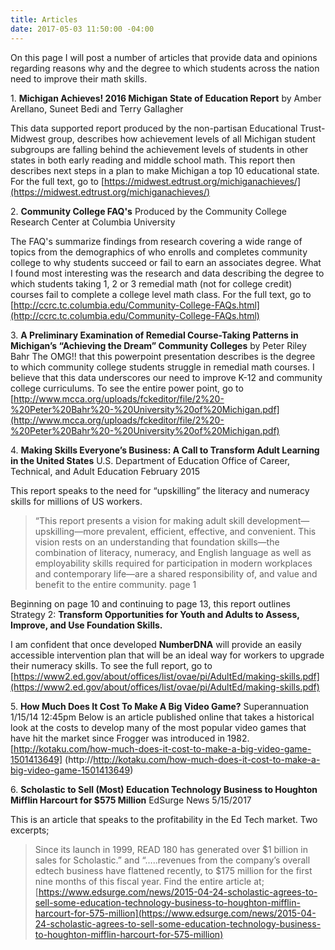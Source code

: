 ```yaml
---
title: Articles
date: 2017-05-03 11:50:00 -04:00
---
```


On this page I will post a number of articles that provide data and opinions regarding reasons why and the degree to which students across the nation need to improve their math skills.

1\. **Michigan Achieves! 2016 Michigan State of Education Report** by Amber Arellano, Suneet Bedi and Terry Gallagher

This data supported report produced by the non-partisan
Educational Trust-Midwest group, describes how achievement levels of all Michigan student subgroups are falling behind
the achievement levels of students in other states in both early reading and middle school math.  This report then describes next steps in a plan to make Michigan a top 10 educational state.  For the full text, go to  [https://midwest.edtrust.org/michiganachieves/](https://midwest.edtrust.org/michiganachieves/)

2\. **Community College FAQ's** Produced by the Community College Research Center at Columbia University

The FAQ's summarize findings from research covering a wide range of topics from the demographics of who enrolls and  completes community college to why students succeed or fail to earn an associates degree. What I found most interesting was the research and data describing the degree to which students taking 1, 2 or 3 remedial math (not for college credit) courses fail to complete a college level math class. For the full text, go to [http://ccrc.tc.columbia.edu/Community-College-FAQs.html](http://ccrc.tc.columbia.edu/Community-College-FAQs.html)

3\. **A Preliminary Examination of Remedial Course-Taking Patterns in Michigan’s “Achieving the Dream” Community Colleges** by Peter Riley Bahr
The OMG!! that this powerpoint presentation describes is the  degree to which community college students struggle in remedial math courses. I believe that this data underscores our need to improve  K-12 and community college curriculums.  To see the entire power point, go to [http://www.mcca.org/uploads/fckeditor/file/2%20-%20Peter%20Bahr%20-%20University%20of%20Michigan.pdf](http://www.mcca.org/uploads/fckeditor/file/2%20-%20Peter%20Bahr%20-%20University%20of%20Michigan.pdf)

4\. **Making Skills Everyone’s Business: A Call to Transform Adult Learning in the United States**
U.S. Department of Education Office of Career, Technical, and Adult Education February 2015

This report speaks to the need for “upskilling” the literacy and numeracy skills for millions of US workers.

> “This report presents a vision for making adult skill
> development—upskilling—more prevalent, efficient,
> effective, and convenient. This vision rests on an
> understanding that foundation skills—the combination of
> literacy, numeracy, and English language as well as
> employability skills required for participation in modern
> workplaces and contemporary life—are a shared
> responsibility of, and value and benefit to the entire
> community. page 1

Beginning on page 10 and continuing to page 13, this report outlines Strategy 2: **Transform Opportunities for Youth and Adults to Assess, Improve, and Use Foundation Skills.**

I am confident that once developed **NumberDNA** will provide an easily accessible intervention plan that
will be an ideal way for workers to upgrade their numeracy skills.  To see the full report, go to [https://www2.ed.gov/about/offices/list/ovae/pi/AdultEd/making-skills.pdf](https://www2.ed.gov/about/offices/list/ovae/pi/AdultEd/making-skills.pdf)

5\. **How Much Does It Cost To Make A Big Video Game?** Superannuation 1/15/14 12:45pm 
Below is an article published online that takes a historical look at the costs to develop many of the most popular video games that have hit the market since Frogger was introduced in 1982. 
[http://kotaku.com/how-much-does-it-cost-to-make-a-big-video-game-1501413649]
(http://http://kotaku.com/how-much-does-it-cost-to-make-a-big-video-game-1501413649)


6\. **Scholastic to Sell (Most) Education Technology Business to Houghton Mifflin Harcourt for $575 Million**  EdSurge News   5/15/2017

This is an article that speaks to the profitability in the Ed Tech market.  Two excerpts;
> Since its launch in 1999, READ 180 has generated over $1 billion in sales for Scholastic.”  and  “…..revenues from the company’s overall edtech business have flattened recently, to $175 million for the first nine months of this fiscal year.
Find the entire article at; [https://www.edsurge.com/news/2015-04-24-scholastic-agrees-to-sell-some-education-technology-business-to-houghton-mifflin-harcourt-for-575-million](https://www.edsurge.com/news/2015-04-24-scholastic-agrees-to-sell-some-education-technology-business-to-houghton-mifflin-harcourt-for-575-million) 

